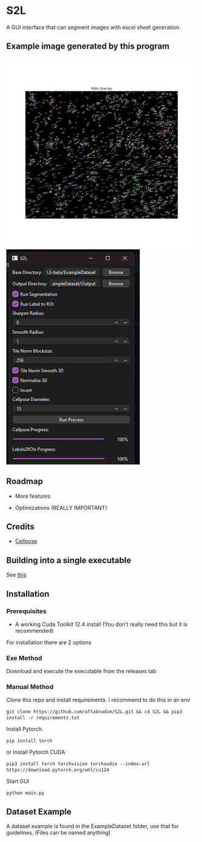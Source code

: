 
# S2L

A GUI interface that can segment images with excel sheet generation.

## Example image generated by this program
![Example](https://raw.githubusercontent.com/aftabnadim/S2L/v0.2/example.png)
![Example](https://raw.githubusercontent.com/aftabnadim/S2L/v0.3/gui.png)


## Roadmap

- More features

- Optimizations (REALLY IMPORTANT)


## Credits

 - [Cellpose](https://github.com/MouseLand/cellpose)

## Building into a  single executable

See [this](https://github.com/python312/s2l-loader)

    
## Installation

### Prerequisites
- A working Cuda Toolkit 12.4 install (You don't really need this but it is recommended)


For installation there are 2 options

### Exe Method
Download and execute the executable from the releases tab
### Manual Method



Clone this repo and install requirements. I recommend to do this in an env
```
git clone https://github.com/aftabnadim/S2L.git && cd S2L && pip3 install -r requirements.txt
```
Install Pytorch.
```
pip install torch
```
or Install Pytorch CUDA
```
pip3 install torch torchvision torchaudio --index-url https://download.pytorch.org/whl/cu124
```
Start GUI
```
python main.py
```
## Dataset Example

A dataset example is found in the ExampleDataset folder, use that for guidelines. (Files can be named anything)
